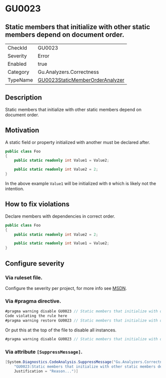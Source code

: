# GU0023
## Static members that initialize with other static members depend on document order.

<!-- start generated table -->
<table>
<tr>
  <td>CheckId</td>
  <td>GU0023</td>
</tr>
<tr>
  <td>Severity</td>
  <td>Error</td>
</tr>
<tr>
  <td>Enabled</td>
  <td>true</td>
</tr>
<tr>
  <td>Category</td>
  <td>Gu.Analyzers.Correctness</td>
</tr>
<tr>
  <td>TypeName</td>
  <td><a href="https://github.com/GuOrg/Gu.Analyzers/blob/master/Gu.Analyzers/GU0023StaticMemberOrderAnalyzer.cs">GU0023StaticMemberOrderAnalyzer</a></td>
</tr>
</table>
<!-- end generated table -->

## Description

Static members that initialize with other static members depend on document order.

## Motivation

A static field or property initialized with another must be declared after.

```cs
public class Foo
{
    public static readonly int Value1 = Value2;

    public static readonly int Value2 = 2;
}
```

In the above example `Value1` will be initialized with `0` which is likely not the intention.

## How to fix violations

Declare members with dependencies in correct order.

```cs
public class Foo
{
    public static readonly int Value2 = 2;

    public static readonly int Value1 = Value2;
}
```

<!-- start generated config severity -->
## Configure severity

### Via ruleset file.

Configure the severity per project, for more info see [MSDN](https://msdn.microsoft.com/en-us/library/dd264949.aspx).

### Via #pragma directive.
```C#
#pragma warning disable GU0023 // Static members that initialize with other static members depend on document order.
Code violating the rule here
#pragma warning restore GU0023 // Static members that initialize with other static members depend on document order.
```

Or put this at the top of the file to disable all instances.
```C#
#pragma warning disable GU0023 // Static members that initialize with other static members depend on document order.
```

### Via attribute `[SuppressMessage]`.

```C#
[System.Diagnostics.CodeAnalysis.SuppressMessage("Gu.Analyzers.Correctness", 
    "GU0023:Static members that initialize with other static members depend on document order.", 
    Justification = "Reason...")]
```
<!-- end generated config severity -->